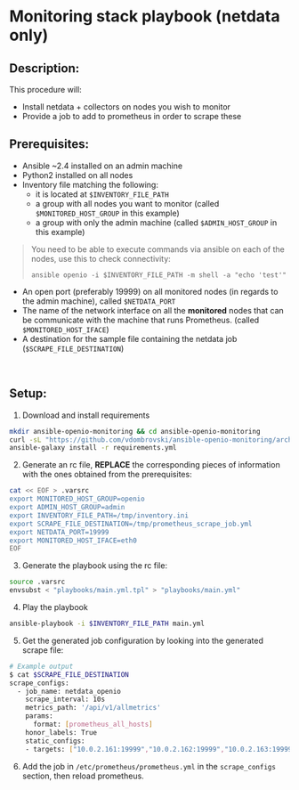 Monitoring stack playbook (netdata only)
===

Description:
---

This procedure will:
- Install netdata + collectors on nodes you wish to monitor
- Provide a job to add to prometheus in order to scrape these

Prerequisites:
---

- Ansible ~2.4 installed on an admin machine
- Python2 installed on all nodes
- Inventory file matching the following:
    - it is located at `$INVENTORY_FILE_PATH`
    - a group with all nodes you want to monitor (called `$MONITORED_HOST_GROUP` in this example)
    - a group with only the admin machine (called `$ADMIN_HOST_GROUP` in this example)
> You need to be able to execute commands via ansible on each of the nodes, use this to check connectivity:
>
> `ansible openio -i $INVENTORY_FILE_PATH -m shell -a "echo 'test'"`
- An open port (preferably 19999) on all monitored nodes (in regards to the admin machine), called `$NETDATA_PORT`
- The name of the network interface on all the **monitored** nodes that can be communicate with the machine that runs Prometheus. (called `$MONITORED_HOST_IFACE`)
- A destination for the sample file containing the netdata job (`$SCRAPE_FILE_DESTINATION`)

<p style="page-break-after: always;">&nbsp;</p>

Setup:
---

1. Download and install requirements
```sh
mkdir ansible-openio-monitoring && cd ansible-openio-monitoring
curl -sL "https://github.com/vdombrovski/ansible-openio-monitoring/archive/v2.1.2.tar.gz" | tar xz --strip-components=1
ansible-galaxy install -r requirements.yml
```

2. Generate an rc file, **REPLACE** the corresponding pieces of information with the ones obtained from the prerequisites:
```sh
cat << EOF > .varsrc
export MONITORED_HOST_GROUP=openio
export ADMIN_HOST_GROUP=admin
export INVENTORY_FILE_PATH=/tmp/inventory.ini
export SCRAPE_FILE_DESTINATION=/tmp/prometheus_scrape_job.yml
export NETDATA_PORT=19999
export MONITORED_HOST_IFACE=eth0
EOF
```

3. Generate the playbook using the rc file:
```sh
source .varsrc
envsubst < "playbooks/main.yml.tpl" > "playbooks/main.yml"
```

4. Play the playbook
```sh
ansible-playbook -i $INVENTORY_FILE_PATH main.yml
```

5. Get the generated job configuration by looking into the generated scrape file:
```sh
# Example output
$ cat $SCRAPE_FILE_DESTINATION
scrape_configs:
  - job_name: netdata_openio
    scrape_interval: 10s
    metrics_path: '/api/v1/allmetrics'
    params:
      format: [prometheus_all_hosts]
    honor_labels: True
    static_configs:
    - targets: ["10.0.2.161:19999","10.0.2.162:19999","10.0.2.163:19999"]
```

6. Add the job in `/etc/prometheus/prometheus.yml` in the `scrape_configs` section, then reload prometheus.
